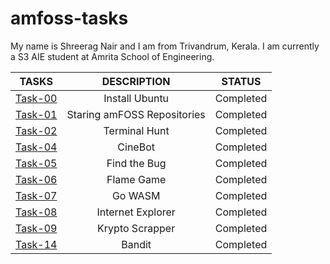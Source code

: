 # amfoss-tasks

My name is Shreerag Nair and I am from Trivandrum, Kerala. I am currently a S3 AIE student at Amrita School of Engineering.

**TASKS**|**DESCRIPTION**|**STATUS**
--------------|---------------|---------------
[Task-00](https://github.com/Shreerag01/amfoss-tasks/tree/main/task-00)|<div align="center">Install Ubuntu</div>|Completed
[Task-01](https://github.com/Shreerag01/amfoss-tasks/tree/main/task-01)|<div align="center">Staring amFOSS Repositories</div>|Completed
[Task-02](https://github.com/Shreerag01/amfoss-tasks/tree/main/task-02)|<div align="center">Terminal Hunt</div>|Completed
[Task-04](https://github.com/Shreerag01/amfoss-tasks/tree/main/task-04)|<div align="center">CineBot</div>|Completed
[Task-05](https://github.com/Shreerag01/amfoss-tasks/tree/main/task-05)|<div align="center">Find the Bug</div>|Completed
[Task-06](https://github.com/Shreerag01/amfoss-tasks/tree/main/task-06)|<div align="center">Flame Game</div>|Completed
[Task-07](https://github.com/Shreerag01/amfoss-tasks/tree/main/task-07)|<div align="center">Go WASM</div>|Completed
[Task-08](https://github.com/Shreerag01/amfoss-tasks/tree/main/task-08)|<div align="center">Internet Explorer</div>|Completed
[Task-09](https://github.com/Shreerag01/amfoss-tasks/tree/main/task-09)|<div align="center">Krypto Scrapper</div>|Completed
[Task-14](https://github.com/Shreerag01/amfoss-tasks/tree/main/task-14)|<div align="center">Bandit</div>|Completed


